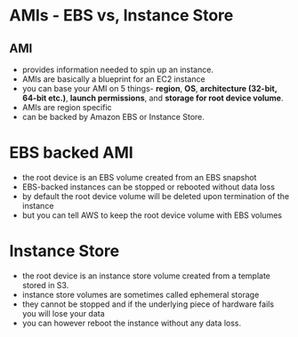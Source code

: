 # AMIs - EBS vs, Instance Store

## AMI

- provides information needed to spin up an instance.
- AMIs are basically a blueprint for an EC2 instance
- you can base your AMI on 5 things- **region**, **OS**, **architecture (32-bit, 64-bit etc.)**, **launch permissions**, and **storage for root device volume**.
- AMIs are region specific
- can be backed by Amazon EBS or Instance Store.

# EBS backed AMI

- the root device is an EBS volume created from an EBS snapshot
- EBS-backed instances can be stopped or rebooted without data loss
- by default the root device volume will be deleted upon termination of the instance
- but you can tell AWS to keep the root device volume with EBS volumes

# Instance Store

- the root device is an instance store volume created from a template stored in S3.
- instance store volumes are sometimes called ephemeral storage
- they cannot be stopped and if the underlying piece of hardware fails you will lose your data
- you can however reboot the instance without any data loss.